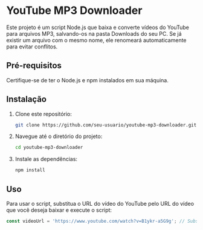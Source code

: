 # YouTube MP3 Downloader

Este projeto é um script Node.js que baixa e converte vídeos do YouTube para arquivos MP3, salvando-os na pasta Downloads do seu PC. Se já existir um arquivo com o mesmo nome, ele renomeará automaticamente para evitar conflitos.

## Pré-requisitos

Certifique-se de ter o Node.js e npm instalados em sua máquina.

## Instalação

1. Clone este repositório:

    ```bash
    git clone https://github.com/seu-usuario/youtube-mp3-downloader.git
    ```

2. Navegue até o diretório do projeto:

    ```bash
    cd youtube-mp3-downloader
    ```

3. Instale as dependências:

    ```bash
    npm install
    ```

## Uso

Para usar o script, substitua o URL do vídeo do YouTube pelo URL do vídeo que você deseja baixar e execute o script:

```javascript
const videoUrl = 'https://www.youtube.com/watch?v=B1ykr-a5G9g'; // Substitua com o URL do vídeo do YouTube
